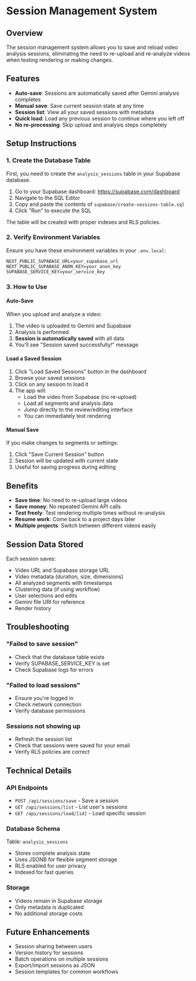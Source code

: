 # Session Management System

## Overview
The session management system allows you to save and reload video analysis sessions, eliminating the need to re-upload and re-analyze videos when testing rendering or making changes.

## Features
- **Auto-save**: Sessions are automatically saved after Gemini analysis completes
- **Manual save**: Save current session state at any time
- **Session list**: View all your saved sessions with metadata
- **Quick load**: Load any previous session to continue where you left off
- **No re-processing**: Skip upload and analysis steps completely

## Setup Instructions

### 1. Create the Database Table
First, you need to create the `analysis_sessions` table in your Supabase database.

1. Go to your Supabase dashboard: https://supabase.com/dashboard
2. Navigate to the SQL Editor
3. Copy and paste the contents of `supabase/create-sessions-table.sql`
4. Click "Run" to execute the SQL

The table will be created with proper indexes and RLS policies.

### 2. Verify Environment Variables
Ensure you have these environment variables in your `.env.local`:
```
NEXT_PUBLIC_SUPABASE_URL=your_supabase_url
NEXT_PUBLIC_SUPABASE_ANON_KEY=your_anon_key
SUPABASE_SERVICE_KEY=your_service_key
```

### 3. How to Use

#### Auto-Save
When you upload and analyze a video:
1. The video is uploaded to Gemini and Supabase
2. Analysis is performed
3. **Session is automatically saved** with all data
4. You'll see "Session saved successfully!" message

#### Load a Saved Session
1. Click "Load Saved Sessions" button in the dashboard
2. Browse your saved sessions
3. Click on any session to load it
4. The app will:
   - Load the video from Supabase (no re-upload)
   - Load all segments and analysis data
   - Jump directly to the review/editing interface
   - You can immediately test rendering

#### Manual Save
If you make changes to segments or settings:
1. Click "Save Current Session" button
2. Session will be updated with current state
3. Useful for saving progress during editing

## Benefits
- **Save time**: No need to re-upload large videos
- **Save money**: No repeated Gemini API calls
- **Test freely**: Test rendering multiple times without re-analysis
- **Resume work**: Come back to a project days later
- **Multiple projects**: Switch between different videos easily

## Session Data Stored
Each session saves:
- Video URL and Supabase storage URL
- Video metadata (duration, size, dimensions)
- All analyzed segments with timestamps
- Clustering data (if using workflow)
- User selections and edits
- Gemini file URI for reference
- Render history

## Troubleshooting

### "Failed to save session"
- Check that the database table exists
- Verify SUPABASE_SERVICE_KEY is set
- Check Supabase logs for errors

### "Failed to load sessions"
- Ensure you're logged in
- Check network connection
- Verify database permissions

### Sessions not showing up
- Refresh the session list
- Check that sessions were saved for your email
- Verify RLS policies are correct

## Technical Details

### API Endpoints
- `POST /api/sessions/save` - Save a session
- `GET /api/sessions/list` - List user's sessions
- `GET /api/sessions/load/[id]` - Load specific session

### Database Schema
Table: `analysis_sessions`
- Stores complete analysis state
- Uses JSONB for flexible segment storage
- RLS enabled for user privacy
- Indexed for fast queries

### Storage
- Videos remain in Supabase storage
- Only metadata is duplicated
- No additional storage costs

## Future Enhancements
- Session sharing between users
- Version history for sessions
- Batch operations on multiple sessions
- Export/import sessions as JSON
- Session templates for common workflows